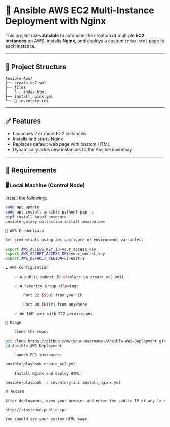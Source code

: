 # 🚀 Ansible AWS EC2 Multi-Instance Deployment with Nginx

This project uses **Ansible** to automate the creation of multiple **EC2 instances** on AWS, installs **Nginx**, and deploys a custom `index.html` page to each instance.

---

## 📁 Project Structure

```
Ansible-Aws/
├── create_ec2.yml
├── files
│   └── index.html
├── install_nginx.yml
└── 📄 inventory.ini
```


---

## ✅ Features

- Launches 2 or more EC2 instances
- Installs and starts Nginx
- Replaces default web page with custom HTML
- Dynamically adds new instances to the Ansible inventory

---

## 🔧 Requirements

### 🖥️ Local Machine (Control Node)
Install the following:

```bash
sudo apt update
sudo apt install ansible python3-pip -y
pip3 install boto3 botocore
ansible-galaxy collection install amazon.aws

🔑 AWS Credentials

Set credentials using aws configure or environment variables:

export AWS_ACCESS_KEY_ID=your_access_key
export AWS_SECRET_ACCESS_KEY=your_secret_key
export AWS_DEFAULT_REGION=us-east-1

☁️ AWS Configuration

    ✅ A public subnet ID (replace in create_ec2.yml)

    ✅ A Security Group allowing:

        Port 22 (SSH) from your IP

        Port 80 (HTTP) from anywhere

    ✅ An IAM user with EC2 permissions

🚀 Usage

    Clone the repo:

git clone https://github.com/<your-username>/Ansible-AWS-Deployment.git
cd Ansible-AWS-Deployment

    Launch EC2 instances:

ansible-playbook create_ec2.yml

    Install Nginx and deploy HTML:

ansible-playbook -i inventory.ini install_nginx.yml

🌐 Access

After deployment, open your browser and enter the public IP of any launched EC2 instance:

http://<instance-public-ip>

You should see your custom HTML page.
